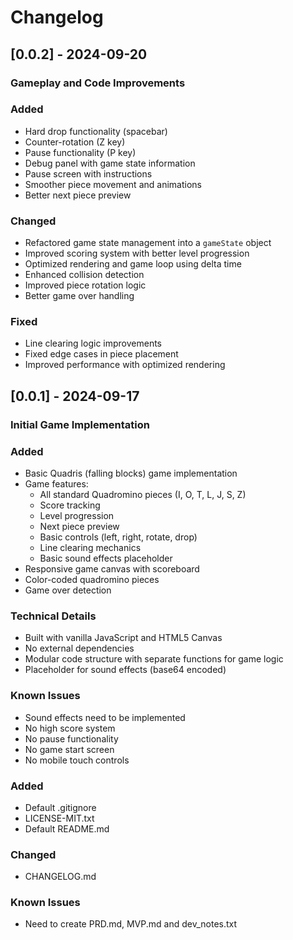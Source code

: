 # Changelog

## [0.0.2] - 2024-09-20
### Gameplay and Code Improvements

### Added
- Hard drop functionality (spacebar)
- Counter-rotation (Z key)
- Pause functionality (P key)
- Debug panel with game state information
- Pause screen with instructions
- Smoother piece movement and animations
- Better next piece preview

### Changed
- Refactored game state management into a `gameState` object
- Improved scoring system with better level progression
- Optimized rendering and game loop using delta time
- Enhanced collision detection
- Improved piece rotation logic
- Better game over handling

### Fixed
- Line clearing logic improvements
- Fixed edge cases in piece placement
- Improved performance with optimized rendering


## [0.0.1] - 2024-09-17
### Initial Game Implementation

### Added
- Basic Quadris (falling blocks) game implementation
- Game features:
  - All standard Quadromino pieces (I, O, T, L, J, S, Z)
  - Score tracking
  - Level progression
  - Next piece preview
  - Basic controls (left, right, rotate, drop)
  - Line clearing mechanics
  - Basic sound effects placeholder
- Responsive game canvas with scoreboard
- Color-coded quadromino pieces
- Game over detection

### Technical Details
- Built with vanilla JavaScript and HTML5 Canvas
- No external dependencies
- Modular code structure with separate functions for game logic
- Placeholder for sound effects (base64 encoded)

### Known Issues
- Sound effects need to be implemented
- No high score system
- No pause functionality
- No game start screen
- No mobile touch controls

### Added
- Default .gitignore
- LICENSE-MIT.txt
- Default README.md

### Changed
- CHANGELOG.md

### Known Issues
- Need to create PRD.md, MVP.md and dev_notes.txt

